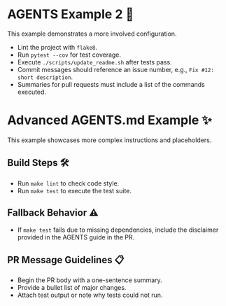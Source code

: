 
# AGENTS Example 2 🌟

This example demonstrates a more involved configuration.

- Lint the project with `flake8`.
- Run `pytest --cov` for test coverage.
- Execute `./scripts/update_readme.sh` after tests pass.
- Commit messages should reference an issue number, e.g., `Fix #12: short description`.
- Summaries for pull requests must include a list of the commands executed.

# Advanced AGENTS.md Example ✨

This example showcases more complex instructions and placeholders.

## Build Steps 🛠️
- Run `make lint` to check code style.
- Run `make test` to execute the test suite.

## Fallback Behavior ⚠️
- If `make test` fails due to missing dependencies, include the disclaimer
  provided in the AGENTS guide in the PR.

## PR Message Guidelines 📋
- Begin the PR body with a one-sentence summary.
- Provide a bullet list of major changes.
- Attach test output or note why tests could not run.

